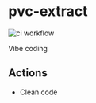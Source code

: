 # pvc-extract
![ci workflow](https://github.com/Surote/pvc-extract/actions/workflows/ci.yaml/badge.svg)

Vibe coding


## Actions
- Clean code